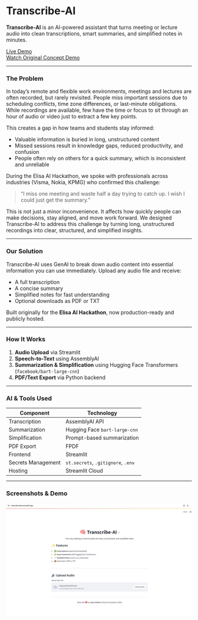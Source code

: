 # Transcribe-AI

**Transcribe-AI** is an AI-powered assistant that turns meeting or lecture audio into clean transcriptions, smart summaries, and simplified notes in minutes.

[Live Demo](https://transcribe-ai-demo.streamlit.app/)  
[Watch Original Concept Demo](data/ELISA-AI-DEMO.mp4)

---

### The Problem

In today’s remote and flexible work environments, meetings and lectures are often recorded, but rarely revisited. People miss important sessions due to scheduling conflicts, time zone differences, or last-minute obligations. While recordings are available, few have the time or focus to sit through an hour of audio or video just to extract a few key points.

This creates a gap in how teams and students stay informed:
- Valuable information is buried in long, unstructured content
- Missed sessions result in knowledge gaps, reduced productivity, and confusion
- People often rely on others for a quick summary, which is inconsistent and unreliable

During the Elisa AI Hackathon, we spoke with professionals across industries (Visma, Nokia, KPMG) who confirmed this challenge:

> “I miss one meeting and waste half a day trying to catch up. I wish I could just get the summary.”

This is not just a minor inconvenience. It affects how quickly people can make decisions, stay aligned, and move work forward. 
We designed Transcribe-AI to address this challenge by turning long, unstructured recordings into clear, structured, and simplified insights.

---

### Our Solution

Transcribe-AI uses GenAI to break down audio content into essential information you can use immediately. Upload any audio file and receive:
- A full transcription
- A concise summary
- Simplified notes for fast understanding
- Optional downloads as PDF or TXT

Built originally for the **Elisa AI Hackathon**, now production-ready and publicly hosted.

---

### How It Works

1. **Audio Upload** via Streamlit
2. **Speech-to-Text** using AssemblyAI
3. **Summarization & Simplification** using Hugging Face Transformers (`facebook/bart-large-cnn`)
4. **PDF/Text Export** via Python backend

---

### AI & Tools Used

| Component           | Technology                        |
|---------------------|------------------------------------|
| Transcription       | AssemblyAI API                     |
| Summarization       | Hugging Face `bart-large-cnn`      |
| Simplification      | Prompt-based summarization         |
| PDF Export          | FPDF                               |
| Frontend            | Streamlit                          |
| Secrets Management  | `st.secrets`, `.gitignore`, `.env` |
| Hosting             | Streamlit Cloud                    |

---

### Screenshots & Demo

![UI Screenshot](screenshots/transcription_screen.png)  
